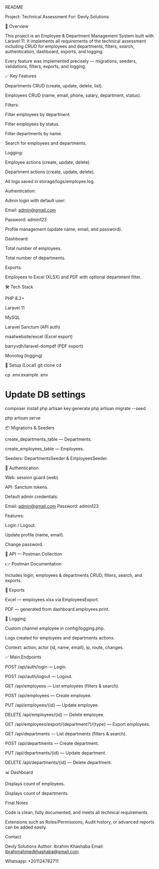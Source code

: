 README

Project: Technical Assessment
For: Devly Solutions

🧭 Overview

This project is an Employee & Department Management System built with Laravel 11.
It implements all requirements of the technical assessment including CRUD for employees and departments, filters, search, authentication, dashboard, exports, and logging.

Every feature was implemented precisely — migrations, seeders, validations, filters, exports, and logging.

✅ Key Features

Departments CRUD (create, update, delete, list).

Employees CRUD (name, email, phone, salary, department, status).

Filters:

Filter employees by department.

Filter employees by status.

Filter departments by name.

Search for employees and departments.

Logging:

Employee actions (create, update, delete).

Department actions (create, update, delete).

All logs saved in storage/logs/employee.log.

Authentication:

Admin login with default user:

Email: admin@gmail.com

Password: admin123

Profile management (update name, email, and password).

Dashboard:

Total number of employees.

Total number of departments.

Exports:

Employees to Excel (XLSX) and PDF with optional department filter.

🛠️ Tech Stack

PHP 8.2+

Laravel 11

MySQL

Laravel Sanctum (API auth)

maatwebsite/excel (Excel export)

barryvdh/laravel-dompdf (PDF export)

Monolog (logging)

🔧 Setup (Local)
git clone <repo-url>
cd <repo-folder>

cp .env.example .env
# Update DB settings

composer install
php artisan key:generate
php artisan migrate --seed

php artisan serve

📦 Migrations & Seeders

create_departments_table — Departments.

create_employees_table — Employees.

Seeders: DepartmentsSeeder & EmployeesSeeder.

🔐 Authentication

Web: session guard (web).

API: Sanctum tokens.

Default admin credentials:

Email: admin@gmail.com
Password: admin123


Features:

Login / Logout.

Update profile (name, email).

Change password.

🔗 API — Postman Collection

👉 Postman Documentation

Includes login, employees & departments CRUD, filters, search, and exports.

🔁 Exports

Excel — employees.xlsx via EmployeesExport.

PDF — generated from dashboard.employees.print.

📝 Logging

Custom channel employee in config/logging.php.

Logs created for employees and departments actions.

Context: action, actor (id, name, email), ip, route, changes.

✅ Main Endpoints

POST /api/auth/login — Login.

POST /api/auth/logout — Logout.

GET /api/employees — List employees (filters & search).

POST /api/employees — Create employee.

PUT /api/employees/{id} — Update employee.

DELETE /api/employees/{id} — Delete employee.

GET /api/employees/export/{department?}/{type} — Export employees.

GET /api/departments — List departments (filters & search).

POST /api/departments — Create department.

PUT /api/departments/{id} — Update department.

DELETE /api/departments/{id} — Delete department.

📊 Dashboard

Displays count of employees.

Displays count of departments.

Final Notes

Code is clean, fully documented, and meets all technical requirements.

Extensions such as Roles/Permissions, Audit history, or advanced reports can be added easily.

Contact

Devly Solutions
Author: Ibrahim Khashaba
Email: ibrahimahmedkhashaba@gmail.com

Whatsapp: +201124782711
